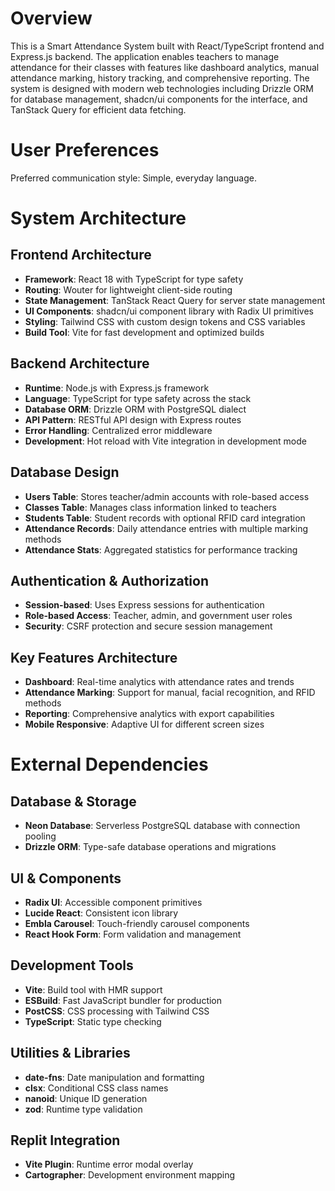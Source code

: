 # Overview

This is a Smart Attendance System built with React/TypeScript frontend and Express.js backend. The application enables teachers to manage attendance for their classes with features like dashboard analytics, manual attendance marking, history tracking, and comprehensive reporting. The system is designed with modern web technologies including Drizzle ORM for database management, shadcn/ui components for the interface, and TanStack Query for efficient data fetching.

# User Preferences

Preferred communication style: Simple, everyday language.

# System Architecture

## Frontend Architecture
- **Framework**: React 18 with TypeScript for type safety
- **Routing**: Wouter for lightweight client-side routing
- **State Management**: TanStack React Query for server state management
- **UI Components**: shadcn/ui component library with Radix UI primitives
- **Styling**: Tailwind CSS with custom design tokens and CSS variables
- **Build Tool**: Vite for fast development and optimized builds

## Backend Architecture
- **Runtime**: Node.js with Express.js framework
- **Language**: TypeScript for type safety across the stack
- **Database ORM**: Drizzle ORM with PostgreSQL dialect
- **API Pattern**: RESTful API design with Express routes
- **Error Handling**: Centralized error middleware
- **Development**: Hot reload with Vite integration in development mode

## Database Design
- **Users Table**: Stores teacher/admin accounts with role-based access
- **Classes Table**: Manages class information linked to teachers
- **Students Table**: Student records with optional RFID card integration
- **Attendance Records**: Daily attendance entries with multiple marking methods
- **Attendance Stats**: Aggregated statistics for performance tracking

## Authentication & Authorization
- **Session-based**: Uses Express sessions for authentication
- **Role-based Access**: Teacher, admin, and government user roles
- **Security**: CSRF protection and secure session management

## Key Features Architecture
- **Dashboard**: Real-time analytics with attendance rates and trends
- **Attendance Marking**: Support for manual, facial recognition, and RFID methods
- **Reporting**: Comprehensive analytics with export capabilities
- **Mobile Responsive**: Adaptive UI for different screen sizes

# External Dependencies

## Database & Storage
- **Neon Database**: Serverless PostgreSQL database with connection pooling
- **Drizzle ORM**: Type-safe database operations and migrations

## UI & Components
- **Radix UI**: Accessible component primitives
- **Lucide React**: Consistent icon library
- **Embla Carousel**: Touch-friendly carousel components
- **React Hook Form**: Form validation and management

## Development Tools
- **Vite**: Build tool with HMR support
- **ESBuild**: Fast JavaScript bundler for production
- **PostCSS**: CSS processing with Tailwind CSS
- **TypeScript**: Static type checking

## Utilities & Libraries
- **date-fns**: Date manipulation and formatting
- **clsx**: Conditional CSS class names
- **nanoid**: Unique ID generation
- **zod**: Runtime type validation

## Replit Integration
- **Vite Plugin**: Runtime error modal overlay
- **Cartographer**: Development environment mapping